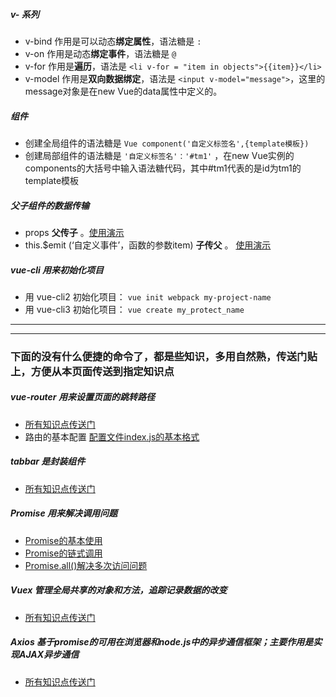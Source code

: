 ##### v- 系列
* v-bind 作用是可以动态**绑定属性**，语法糖是 `:`
* v-on 作用是动态**绑定事件**，语法糖是 `@`
* v-for 作用是**遍历**，语法是 `<li v-for = "item in objects">{{item}}</li>`
* v-model 作用是**双向数据绑定**，语法是 `<input v-model="message">`，这里的message对象是在new Vue的data属性中定义的。

##### 组件
* 创建全局组件的语法糖是 `Vue component('自定义标签名',{template模板})`
* 创建局部组件的语法糖是 `'自定义标签名'：'#tm1'` ，在new Vue实例的components的大括号中输入语法糖代码，其中#tm1代表的是id为tm1的template模板

##### 父子组件的数据传输
* props **父传子** 。[使用演示](https://api2.mubu.com/v3/document_image/0b1ae913-b190-4b14-8fc6-1dbbfe164f93-11752736.jpg)
* this.$emit (‘自定义事件’，函数的参数item) **子传父** 。 [使用演示](https://api2.mubu.com/v3/document_image/3bae8786-0153-4ee1-acc2-88aa22742f7e-11752736.jpg)

##### vue-cli 用来初始化项目
* 用 vue-cli2 初始化项目： `vue init webpack my-project-name`
* 用 vue-cli3 初始化项目： `vue create my_protect_name`

- - - 
- - -

### 下面的没有什么便捷的命令了，都是些知识，多用自然熟，传送门贴上，方便从本页面传送到指定知识点

##### vue-router 用来设置页面的跳转路径
* [所有知识点传送门](https://devinlin000.github.io/2021/09/29/VUE/vue-router/)
* 路由的基本配置 [配置文件index.js的基本格式](https://api2.mubu.com/v3/document_image/49ad03d2-50bd-4d09-9d07-3c758be70cba-11752736.jpg)

##### tabbar 是封装组件
* [所有知识点传送门](http://localhost:4000/2021/09/29/VUE/tabbar/)

##### Promise 用来解决调用问题
* [Promise的基本使用](https://api2.mubu.com/v3/document_image/fd1a8d9d-d728-4489-802b-dbe11c9b6faf-11752736.jpg)
* [Promise的链式调用](https://api2.mubu.com/v3/document_image/e6f99fc8-5047-444b-b48e-13e3d7f38718-11752736.jpg)
* [Promise.all()解决多次访问问题](https://api2.mubu.com/v3/document_image/f227f440-82be-43d2-95f7-95e3194ee907-11752736.jpg)

##### Vuex 管理全局共享的对象和方法，追踪记录数据的改变
* [所有知识点传送门](https://devinlin000.github.io/2021/09/29/VUE/Vuex/)

##### Axios 基于promise的可用在浏览器和node.js中的异步通信框架；主要作用是实现AJAX异步通信
* [所有知识点传送门](https://devinlin000.github.io/2021/09/29/VUE/axios/)